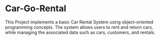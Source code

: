 # Car-Go-Rental
This Project  implements a basic Car Rental System using object-oriented programming concepts. The system allows users to rent and return cars, while managing the associated data such as cars, customers, and rentals.
